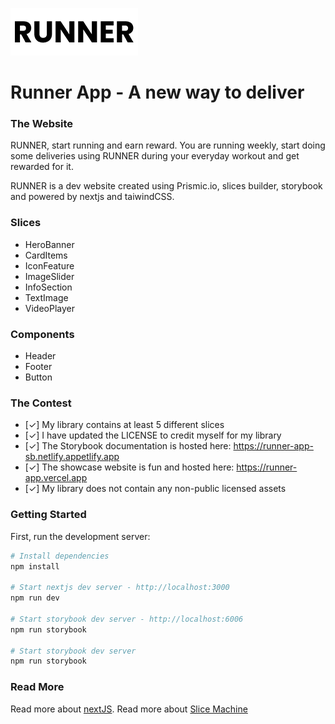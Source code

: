![alt text][logo]

[logo]: https://github.com/cghisi/Runner/blob/main/public/RUNNER_app.png "RUNNER App"

# Runner App - A new way to deliver

### The Website

RUNNER, start running and earn reward. You are running weekly, start doing some deliveries using RUNNER during your everyday workout and get rewarded for it.

RUNNER is a dev website created using Prismic.io, slices builder, storybook and powered by nextjs and taiwindCSS.

### Slices

* HeroBanner
* CardItems
* IconFeature
* ImageSlider
* InfoSection
* TextImage
*  VideoPlayer

### Components

* Header
* Footer
* Button

### The Contest

* [✓] My library contains at least 5 different slices
* [✓] I have updated the LICENSE to credit myself for my library
* [✓] The Storybook documentation is hosted here: https://runner-app-sb.netlify.appetlify.app
* [✓] The showcase website is fun and hosted here: https://runner-app.vercel.app
* [✓] My library does not contain any non-public licensed assets

### Getting Started

First, run the development server:

```bash
# Install dependencies
npm install

# Start nextjs dev server - http://localhost:3000
npm run dev

# Start storybook dev server - http://localhost:6006
npm run storybook

# Start storybook dev server
npm run storybook
```

### Read More

Read more about [nextJS](https://nextjs.org/). Read more about [Slice Machine](https://www.slicemachine.dev/)
